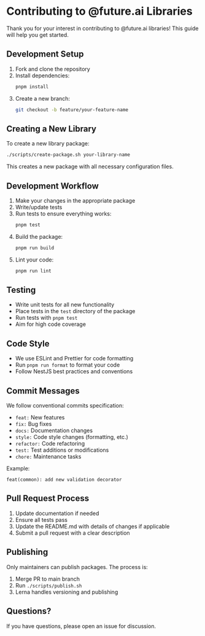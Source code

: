 # Contributing to @future.ai Libraries

Thank you for your interest in contributing to @future.ai libraries! This guide will help you get started.

## Development Setup

1. Fork and clone the repository
2. Install dependencies:
   ```bash
   pnpm install
   ```
3. Create a new branch:
   ```bash
   git checkout -b feature/your-feature-name
   ```

## Creating a New Library

To create a new library package:

```bash
./scripts/create-package.sh your-library-name
```

This creates a new package with all necessary configuration files.

## Development Workflow

1. Make your changes in the appropriate package
2. Write/update tests
3. Run tests to ensure everything works:
   ```bash
   pnpm test
   ```
4. Build the package:
   ```bash
   pnpm run build
   ```
5. Lint your code:
   ```bash
   pnpm run lint
   ```

## Testing

- Write unit tests for all new functionality
- Place tests in the `test` directory of the package
- Run tests with `pnpm test`
- Aim for high code coverage

## Code Style

- We use ESLint and Prettier for code formatting
- Run `pnpm run format` to format your code
- Follow NestJS best practices and conventions

## Commit Messages

We follow conventional commits specification:

- `feat:` New features
- `fix:` Bug fixes
- `docs:` Documentation changes
- `style:` Code style changes (formatting, etc.)
- `refactor:` Code refactoring
- `test:` Test additions or modifications
- `chore:` Maintenance tasks

Example:
```
feat(common): add new validation decorator
```

## Pull Request Process

1. Update documentation if needed
2. Ensure all tests pass
3. Update the README.md with details of changes if applicable
4. Submit a pull request with a clear description

## Publishing

Only maintainers can publish packages. The process is:

1. Merge PR to main branch
2. Run `./scripts/publish.sh`
3. Lerna handles versioning and publishing

## Questions?

If you have questions, please open an issue for discussion.